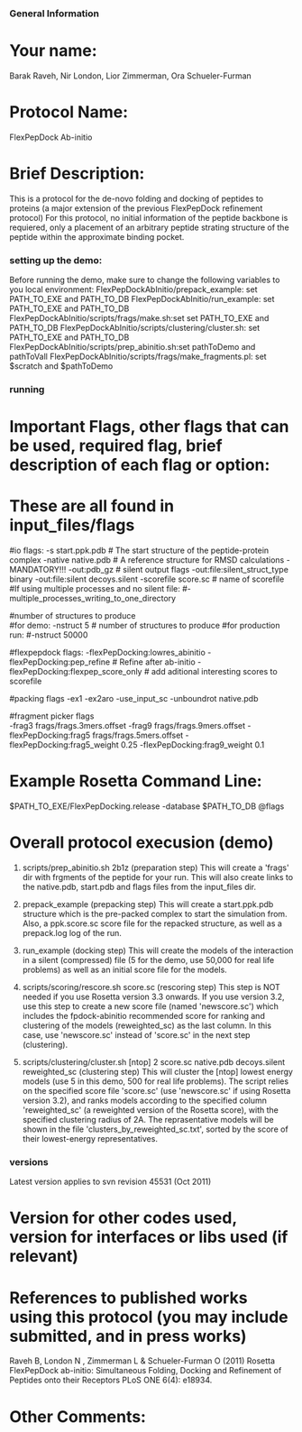 ### General Information ##################
# Your name:
Barak Raveh, Nir London, Lior Zimmerman, Ora Schueler-Furman

# Protocol Name:
FlexPepDock Ab-initio

# Brief Description:
This is a protocol for the de-novo folding and docking of peptides to proteins (a major extension of the previous FlexPepDock refinement protocol)
For this protocol, no initial information of the peptide backbone is requiered, only a placement of an arbitrary peptide strating 
structure of the peptide within the approximate binding pocket.

### setting up the demo: #######

Before running the demo, make sure to change the following variables to you local environment:
FlexPepDockAbInitio/prepack_example:                 set PATH_TO_EXE and PATH_TO_DB
FlexPepDockAbInitio/run_example:                     set PATH_TO_EXE and PATH_TO_DB
FlexPepDockAbInitio/scripts/frags/make.sh:set        set PATH_TO_EXE and PATH_TO_DB
FlexPepDockAbInitio/scripts/clustering/cluster.sh:   set PATH_TO_EXE and PATH_TO_DB 
FlexPepDockAbInitio/scripts/prep_abinitio.sh:set pathToDemo and pathToVall
FlexPepDockAbInitio/scripts/frags/make_fragments.pl: set $scratch and $pathToDemo

### running #########
# Important Flags, other flags that can be used, required flag, brief description of each flag or option:
# These are all found in input_files/flags
#io flags:
-s start.ppk.pdb                                        # The start structure of the peptide-protein complex
-native native.pdb                                      # A reference structure for RMSD calculations - MANDATORY!!!
-out:pdb_gz                                             # silent output flags
-out:file:silent_struct_type binary
-out:file:silent decoys.silent
-scorefile score.sc                                     # name of scorefile
#If using multiple processes and no silent file:
#-multiple_processes_writing_to_one_directory

#number of structures to produce                        
#for demo:
-nstruct 5                                              # number of structures to produce 
#for production run:
#-nstruct 50000

#flexpepdock flags:
-flexPepDocking:lowres_abinitio
-flexPepDocking:pep_refine                              # Refine after ab-initio
-flexPepDocking:flexpep_score_only                      # add aditional interesting scores to scorefile

#packing flags
-ex1
-ex2aro
-use_input_sc
-unboundrot native.pdb

#fragment picker flags                                  
-frag3 frags/frags.3mers.offset
-frag9 frags/frags.9mers.offset
-flexPepDocking:frag5 frags/frags.5mers.offset
-flexPepDocking:frag5_weight 0.25
-flexPepDocking:frag9_weight 0.1

# Example Rosetta Command Line:
$PATH_TO_EXE/FlexPepDocking.release -database $PATH_TO_DB @flags

# Overall protocol execusion (demo)

1. scripts/prep_abinitio.sh 2b1z (preparation step)
This will create a 'frags' dir with frgments of the peptide for your run.
This will also create links to the native.pdb, start.pdb and flags files from the input_files dir.

2. prepack_example (prepacking step)
This will create a start.ppk.pdb structure which is the pre-packed complex to start the simulation from.
Also, a ppk.score.sc score file for the repacked structure, as well as a prepack.log log of the run.

3. run_example (docking step)
This will create the models of the interaction in a silent (compressed) file
(5 for the demo, use 50,000 for real life problems) as well as an initial score file for the models. 

4. scripts/scoring/rescore.sh score.sc (rescoring step)
This step is NOT needed if you use Rosetta version 3.3 onwards. If you use version 3.2, use this step to create a new score file (named 'newscore.sc') which includes the fpdock-abinitio recommended score for ranking and clustering of the models (reweighted_sc) as the last column. In this case, use 'newscore.sc' instead of 'score.sc' in the next step (clustering).

5. scripts/clustering/cluster.sh [ntop] 2 score.sc native.pdb decoys.silent reweighted_sc (clustering step)
This will cluster the [ntop] lowest energy models (use 5 in this demo, 500 for real life problems). The script relies on the specified score file 'score.sc' (use 'newscore.sc' if using Rosetta version 3.2), and ranks models according to the specified column 'reweighted_sc' (a reweighted version of the Rosetta score), with the specified clustering radius of 2A. The reprasentative models will be shown in the file 'clusters_by_reweighted_sc.txt', sorted by the score of their lowest-energy representatives.

### versions #########
Latest version applies to svn revision 45531 (Oct 2011)

# Version for other codes used, version for interfaces or libs used (if relevant)

# References to published works using this protocol (you may include submitted, and in press works)
Raveh B, London N , Zimmerman L & Schueler-Furman O (2011)
Rosetta FlexPepDock ab-initio: Simultaneous Folding, Docking and Refinement of Peptides onto their Receptors
PLoS ONE 6(4): e18934.


# Other Comments: 



